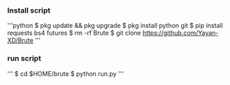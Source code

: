 ### Install script
'''python
$ pkg update && pkg upgrade
$ pkg install python git
$ pip install requests bs4 futures
$ rm -rf Brute
$ git clone
https://github.com/Yayan-XD/Brute
'''

### run script
'''
$ cd $HOME/brute
$ python run.py
'''
